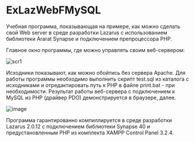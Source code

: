 # ExLazWebFMySQL

Учебная программа, показывающая на примере, как можно сделать свой Web server в среде разработки Lazarus с использованием библиотеки Ararat Synapse и подключением препроцессора PHP.

Главное окно программы, где можно управлять своим веб-сервером:

![scr1](https://user-images.githubusercontent.com/10297748/172843539-8bf65628-db09-4902-b7b3-77bdd74b482c.png)

Исходники показывают, как можно обойтись без сервера Apache. Для работы программы необходимо выполнить скрипт test.sql из каталога с исходниками и отредактировать путь к PHP в файле print.bat - при необходимости. Результат работы веб-сервера с подключением к MySQL из PHP (драйвер PDO) демонстрируется в браузере, далее.

![image](https://user-images.githubusercontent.com/10297748/229460308-892bb47d-dd46-4d6c-bc6b-f13478a4f4cf.png)

Программа гарантированно компиллируется в среде разработки Lazarus 2.0.12 с подключением библиотеки Synapse 40 и предустановленным PHP из комплекта XAMPP Control Panel 3.2.4. 
